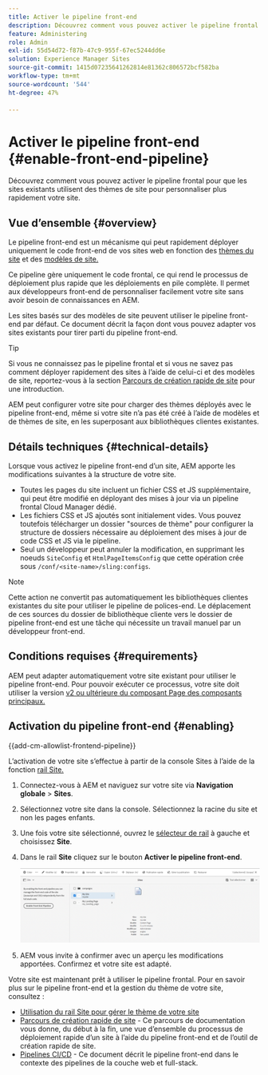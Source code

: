 ```yaml
---
title: Activer le pipeline front-end
description: Découvrez comment vous pouvez activer le pipeline frontal pour que les sites existants utilisent des thèmes de site pour personnaliser plus rapidement votre site.
feature: Administering
role: Admin
exl-id: 55d54d72-f87b-47c9-955f-67ec5244dd6e
solution: Experience Manager Sites
source-git-commit: 1415d07235641262814e81362c806572bcf582ba
workflow-type: tm+mt
source-wordcount: '544'
ht-degree: 47%

---
```


# Activer le pipeline front-end {#enable-front-end-pipeline}

Découvrez comment vous pouvez activer le pipeline frontal pour que les sites existants utilisent des thèmes de site pour personnaliser plus rapidement votre site.

## Vue d’ensemble {#overview}

Le pipeline front-end est un mécanisme qui peut rapidement déployer uniquement le code front-end de vos sites web en fonction des [thèmes du site](site-themes.md) et des [modèles de site.](site-templates.md)

Ce pipeline gère uniquement le code frontal, ce qui rend le processus de déploiement plus rapide que les déploiements en pile complète. Il permet aux développeurs front-end de personnaliser facilement votre site sans avoir besoin de connaissances en AEM.

Les sites basés sur des modèles de site peuvent utiliser le pipeline front-end par défaut. Ce document décrit la façon dont vous pouvez adapter vos sites existants pour tirer parti du pipeline front-end.

>[!TIP]
>
>Si vous ne connaissez pas le pipeline frontal et si vous ne savez pas comment déployer rapidement des sites à l’aide de celui-ci et des modèles de site, reportez-vous à la section [Parcours de création rapide de site](/help/journey-sites/quick-site/overview.md) pour une introduction.

AEM peut configurer votre site pour charger des thèmes déployés avec le pipeline front-end, même si votre site n’a pas été créé à l’aide de modèles et de thèmes de site, en les superposant aux bibliothèques clientes existantes.

## Détails techniques {#technical-details}

Lorsque vous activez le pipeline front-end d’un site, AEM apporte les modifications suivantes à la structure de votre site.

* Toutes les pages du site incluent un fichier CSS et JS supplémentaire, qui peut être modifié en déployant des mises à jour via un pipeline frontal Cloud Manager dédié.
* Les fichiers CSS et JS ajoutés sont initialement vides. Vous pouvez toutefois télécharger un dossier &quot;sources de thème&quot; pour configurer la structure de dossiers nécessaire au déploiement des mises à jour de code CSS et JS via le pipeline.
* Seul un développeur peut annuler la modification, en supprimant les noeuds `SiteConfig` et `HtmlPageItemsConfig` que cette opération crée sous `/conf/<site-name>/sling:configs`.

>[!NOTE]
>
>Cette action ne convertit pas automatiquement les bibliothèques clientes existantes du site pour utiliser le pipeline de polices-end. Le déplacement de ces sources du dossier de bibliothèque cliente vers le dossier de pipeline front-end est une tâche qui nécessite un travail manuel par un développeur front-end.

## Conditions requises {#requirements}

AEM peut adapter automatiquement votre site existant pour utiliser le pipeline front-end. Pour pouvoir exécuter ce processus, votre site doit utiliser la version [v2 ou ultérieure du composant Page des composants principaux.](https://experienceleague.adobe.com/en/docs/experience-manager-core-components/using/wcm-components/page)

## Activation du pipeline front-end {#enabling}

{{add-cm-allowlist-frontend-pipeline}}

L’activation de votre site s’effectue à partir de la console Sites à l’aide de la fonction [rail Site.](site-rail.md)

1. Connectez-vous à AEM et naviguez sur votre site via **Navigation globale** > **Sites**.
1. Sélectionnez votre site dans la console. Sélectionnez la racine du site et non les pages enfants.
1. Une fois votre site sélectionné, ouvrez le [sélecteur de rail](/help/sites-cloud/authoring/basic-handling.md#rail-selector) à gauche et choisissez **Site**.
1. Dans le rail **Site** cliquez sur le bouton **Activer le pipeline front-end**.

   ![Activation du pipeline front-end](/help/sites-cloud/administering/assets/enable-front-end-pipeline.png)

1. AEM vous invite à confirmer avec un aperçu les modifications apportées. Confirmez et votre site est adapté.

Votre site est maintenant prêt à utiliser le pipeline frontal. Pour en savoir plus sur le pipeline front-end et la gestion du thème de votre site, consultez :

* [Utilisation du rail Site pour gérer le thème de votre site](site-rail.md)
* [Parcours de création rapide de site](/help/journey-sites/quick-site/overview.md) - Ce parcours de documentation vous donne, du début à la fin, une vue d’ensemble du processus de déploiement rapide d’un site à l’aide du pipeline front-end et de l’outil de création rapide de site.
* [Pipelines CI/CD](/help/implementing/cloud-manager/configuring-pipelines/introduction-ci-cd-pipelines.md#front-end) - Ce document décrit le pipeline front-end dans le contexte des pipelines de la couche web et full-stack.
